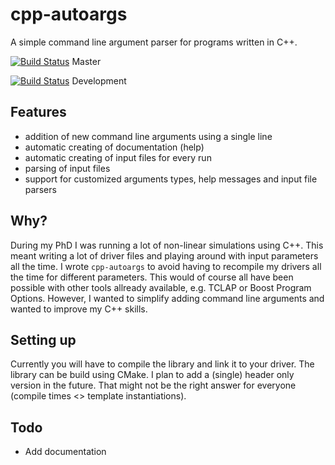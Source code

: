 # cpp-autoargs

A simple command line argument parser for programs written in C++.


[![Build Status](https://travis-ci.org/ToniBig/AutoArgs.svg?branch=master)](https://travis-ci.org/ToniBig/AutoArgs) Master

[![Build Status](https://travis-ci.org/ToniBig/AutoArgs.svg?branch=development)](https://travis-ci.org/ToniBig/AutoArgs) Development


## Features

+ addition of new command line arguments using a single line 
+ automatic creating of documentation (help)
+ automatic creating of input files for every run
+ parsing of input files
+ support for customized arguments types, help messages and input file parsers

## Why?

During my PhD I was running a lot of non-linear simulations using C++. This meant writing a lot of driver files and playing around with input parameters all the time. I wrote `cpp-autoargs` to avoid having to recompile my drivers all the time for different parameters. This would of course all have been possible with other tools allready available, e.g. TCLAP or Boost Program Options. However, I wanted to simplify adding command line arguments and wanted to improve my C++ skills.

## Setting up

Currently you will have to compile the library and link it to your driver. The library can be build using CMake. I plan to add a (single) header only version in the future. That might not be the right answer for everyone (compile times <> template instantiations).

## Todo

* Add documentation
